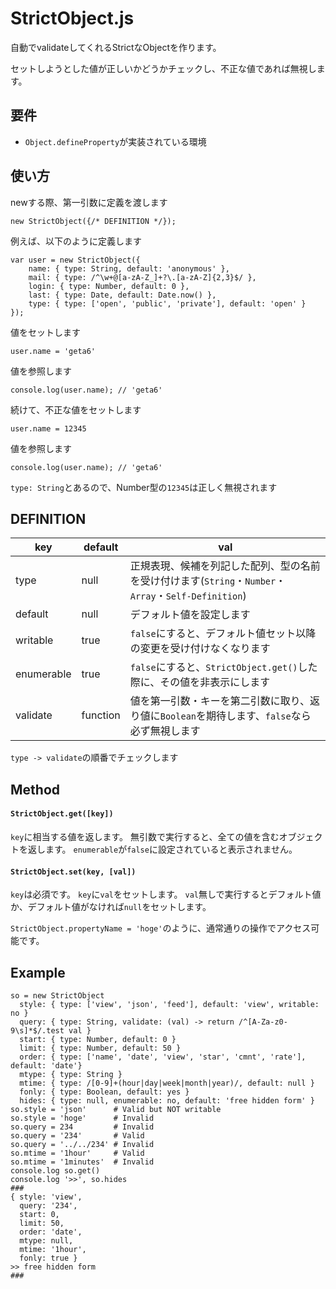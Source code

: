 # StrictObject.js

自動でvalidateしてくれるStrictなObjectを作ります。

セットしようとした値が正しいかどうかチェックし、不正な値であれば無視します。

## 要件

* `Object.defineProperty`が実装されている環境

## 使い方

  newする際、第一引数に定義を渡します

	new StrictObject({/* DEFINITION */});

  例えば、以下のように定義します

	var user = new StrictObject({
		name: { type: String, default: 'anonymous' },
		mail: { type: /^\w+@[a-zA-Z_]+?\.[a-zA-Z]{2,3}$/ },
		login: { type: Number, default: 0 },
		last: { type: Date, default: Date.now() },
		type: { type: ['open', 'public', 'private'], default: 'open' }
	});

  値をセットします

	user.name = 'geta6'

  値を参照します

	console.log(user.name); // 'geta6'

  続けて、不正な値をセットします

	user.name = 12345

  値を参照します

	console.log(user.name); // 'geta6'

  `type: String`とあるので、Number型の`12345`は正しく無視されます

## DEFINITION

key        | default  | val
-----------|----------|-----
type       | null     | 正規表現、候補を列記した配列、型の名前を受け付けます(`String`・`Number`・`Array`・`Self-Definition`)
default    | null     | デフォルト値を設定します
writable   | true     | `false`にすると、デフォルト値セット以降の変更を受け付けなくなります
enumerable | true     | `false`にすると、`StrictObject.get()`した際に、その値を非表示にします
validate   | function | 値を第一引数・キーを第二引数に取り、返り値に`Boolean`を期待します、`false`なら必ず無視します

`type -> validate`の順番でチェックします

## Method

#### `StrictObject.get([key])`

`key`に相当する値を返します。
無引数で実行すると、全ての値を含むオブジェクトを返します。
`enumerable`が`false`に設定されていると表示されません。

#### `StrictObject.set(key, [val])`

`key`は必須です。
`key`に`val`をセットします。
`val`無しで実行するとデフォルト値か、デフォルト値がなければ`null`をセットします。

`StrictObject.propertyName = 'hoge'`のように、通常通りの操作でアクセス可能です。

## Example

```
so = new StrictObject
  style: { type: ['view', 'json', 'feed'], default: 'view', writable: no }
  query: { type: String, validate: (val) -> return /^[A-Za-z0-9\s]*$/.test val }
  start: { type: Number, default: 0 }
  limit: { type: Number, default: 50 }
  order: { type: ['name', 'date', 'view', 'star', 'cmnt', 'rate'], default: 'date'}
  mtype: { type: String }
  mtime: { type: /[0-9]+(hour|day|week|month|year)/, default: null }
  fonly: { type: Boolean, default: yes }
  hides: { type: null, enumerable: no, default: 'free hidden form' }
so.style = 'json'      # Valid but NOT writable
so.style = 'hoge'      # Invalid
so.query = 234         # Invalid
so.query = '234'       # Valid
so.query = '../../234' # Invalid
so.mtime = '1hour'     # Valid
so.mtime = '1minutes'  # Invalid
console.log so.get()
console.log '>>', so.hides
###
{ style: 'view',
  query: '234',
  start: 0,
  limit: 50,
  order: 'date',
  mtype: null,
  mtime: '1hour',
  fonly: true }
>> free hidden form
###
```
